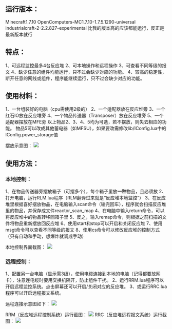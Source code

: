 ## 运行版本：
Minecraft1.7.10
OpenComputers-MC1.7.10-1.7.5.1290-universal
industrialcraft-2-2.2.827-experimental
比我的版本高的应该都能运行，反正是最新版本就行

## 特点：
1、可远程监控最多4台反应堆
2、可本地操作和远程操作
3、可查看不同等级的报文
4、缺少任意的组件均能运行，只不过会缺少对应的功能。
4、较高的稳定性，断开任意的网线或组件，程序能继续运行，只不过会缺少对应的功能。

## 使用材料：
1、一台组装好的电脑（cpu需使用2级的）
2、一个适配器放在反应堆旁
3、一个红石IO放在反应堆旁
4、一个物品传送器（Transposer）放在反应堆旁
5、一个适配器摆放在MFE旁
以上物品2、3、4、5均为可选，若不摆放，则失去相应的功能。
物品5可以改成其他蓄电器（如MFSU），如果要改需修改lib/IConfig.lua中的IConfig.power_storage值

摆放示意图：
![](https://s2.ax1x.com/2020/01/19/1P9xZ6.png)

## 使用方法：
### 本地控制：
1、在物品传送器旁摆放箱子（可摆多个），每个箱子里放**一种**物品，且必须放
2、打开电脑，运行RLM.lua程序（RLM翻译过来就是“反应堆本地监控”）
3、在反应堆里根据喜好摆放物品，在电脑输入scan命令（输完回车），程序就会扫描反应堆里的物品，并保存成文件reactor_scan_map
4、在电脑中输入return命令，可以将反应堆中的物品转移回箱子里
5、反之，输入remap命令，则根据之前扫描的文件将物品重新摆放回反应堆
6、使用start和stop可以开启和关闭反应堆
7、使用msgt命令可以查看不同等级的报文
8、使用cs命令可以修改反应堆的控制方式（只有自动和手动，想爆炸就调成手动）

本地控制界面截图：
![](https://s2.ax1x.com/2020/01/19/1P9zdK.png)

### 远程控制：
1、配置另一台电脑（显示需3级），使用电缆连接到本地的电脑（记得都要放网卡），注意连电缆时要用交换机隔开，防止组件干扰。
2、运行RRM.lua程序可以开启远程监控系统。点击屏幕还可以开启/关闭对应的反应堆。
3、或运行RRC.lua程序可以开启远程报文系统。

远程连接示意图如下：
![](https://s2.ax1x.com/2020/01/19/1PCCJe.png)

RRM（反应堆远程控制系统）运行截图：
![](https://s2.ax1x.com/2020/01/19/1P9Xs1.png)
RRC（反应堆远程报文系统）运行截图：
![](https://s2.ax1x.com/2020/01/19/1PCPRH.png)

